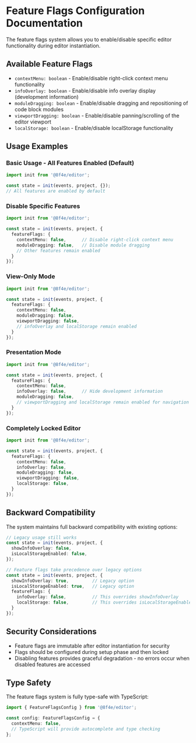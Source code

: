# Feature Flags Configuration Documentation

The feature flags system allows you to enable/disable specific editor functionality during editor instantiation.

## Available Feature Flags

- `contextMenu: boolean` - Enable/disable right-click context menu functionality
- `infoOverlay: boolean` - Enable/disable info overlay display (development information)  
- `moduleDragging: boolean` - Enable/disable dragging and repositioning of code block modules
- `viewportDragging: boolean` - Enable/disable panning/scrolling of the editor viewport
- `localStorage: boolean` - Enable/disable localStorage functionality

## Usage Examples

### Basic Usage - All Features Enabled (Default)

```typescript
import init from '@8f4e/editor';

const state = init(events, project, {});
// All features are enabled by default
```

### Disable Specific Features

```typescript
import init from '@8f4e/editor';

const state = init(events, project, {
  featureFlags: {
    contextMenu: false,      // Disable right-click context menu
    moduleDragging: false,   // Disable module dragging
    // Other features remain enabled
  }
});
```

### View-Only Mode

```typescript
import init from '@8f4e/editor';

const state = init(events, project, {
  featureFlags: {
    contextMenu: false,
    moduleDragging: false,
    viewportDragging: false,
    // infoOverlay and localStorage remain enabled
  }
});
```

### Presentation Mode

```typescript
import init from '@8f4e/editor';

const state = init(events, project, {
  featureFlags: {
    contextMenu: false,
    infoOverlay: false,      // Hide development information
    moduleDragging: false,
    // viewportDragging and localStorage remain enabled for navigation
  }
});
```

### Completely Locked Editor

```typescript
import init from '@8f4e/editor';

const state = init(events, project, {
  featureFlags: {
    contextMenu: false,
    infoOverlay: false,
    moduleDragging: false,
    viewportDragging: false,
    localStorage: false,
  }
});
```

## Backward Compatibility

The system maintains full backward compatibility with existing options:

```typescript
// Legacy usage still works
const state = init(events, project, {
  showInfoOverlay: false,
  isLocalStorageEnabled: false,
});

// Feature flags take precedence over legacy options
const state = init(events, project, {
  showInfoOverlay: true,         // Legacy option
  isLocalStorageEnabled: true,   // Legacy option
  featureFlags: {
    infoOverlay: false,          // This overrides showInfoOverlay
    localStorage: false,         // This overrides isLocalStorageEnabled
  }
});
```

## Security Considerations

- Feature flags are immutable after editor instantiation for security
- Flags should be configured during setup phase and then locked
- Disabling features provides graceful degradation - no errors occur when disabled features are accessed

## Type Safety

The feature flags system is fully type-safe with TypeScript:

```typescript
import { FeatureFlagsConfig } from '@8f4e/editor';

const config: FeatureFlagsConfig = {
  contextMenu: false,
  // TypeScript will provide autocomplete and type checking
};
```